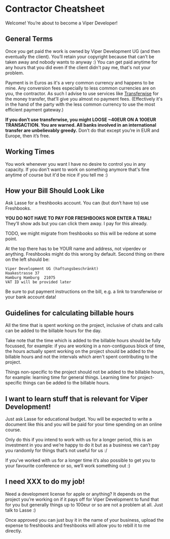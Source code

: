 # Contractor Cheatsheet

Welcome! You’re about to become a Viper Developer!

## General Terms

Once you get paid the work is owned by Viper Development UG (and then eventually the client). You’ll retain your copyright because that can’t be taken away and nobody wants to anyway :) You can get paid anytime for any hours that you did even if the client didn't pay me, that's not your problem.

Payment is in Euros as it's a very common currency and happens to be mine. Any conversion fees especially to less common currencies are on you, the contractor. As such I advise to use services like [Transferwise](https://transferwise.com) for the money transfer, that’ll give you almost no payment fees. (Effectively it's in the hand of the party with the less common currency to use the most efficient payment gateway.)

**If you don’t use transferwise, you might LOOSE ~40EUR ON A 100EUR TRANSACTION. You are warned. All banks involved in an international transfer are unbelievably greedy.** Don’t do that except you’re in EUR and Europe, then it’s free.

## Working Times

You work whenever you want I have no desire to control you in any capacity. If you don't want to work on something anymore that's fine anytime of course but it'd be nice if you tell me :)

## How your Bill Should Look Like

Ask Lasse for a freshbooks account. You can (but don’t have to) use Freshbooks.

**YOU DO NOT HAVE TO PAY FOR FRESHBOOKS NOR ENTER A TRIAL!** They’ll show ads but you can click them away. I pay for this already.

TODO, we might migrate from freshbooks so this will be redone at some point.

At the top there has to be YOUR name and address, not viperdev or anything. Freshbooks might do this wrong by default.
Second thing on there on the left should be:

```
Viper Development UG (haftungsbeschränkt)
Haakestrasse 37
Hamburg Hamburg  21075 
VAT ID will be provided later
```

Be sure to put payment instructions on the bill, e.g. a link to transferwise or your bank account data!

## Guidelines for calculating billable hours

All the time that is spent working on the project, inclusive of chats and calls can be added to the billable hours for the day.

Take note that the time which is added to the billable hours should be fully focussed, for example: if you are working in a non-contiguous block of time, the hours actually spent working on the project should be added to the billable hours and not the intervals which aren't spent contributing to the project.

Things non-specific to the project should not be added to the billable hours, for example: learning time for general things. Learning time for project-specific things can be added to the billable hours.

## I want to learn stuff that is relevant for Viper Development!

Just ask Lasse for educational budget. You will be expected to write a document like this and you will be paid for your time spending on an online course.

Only do this if you intend to work with us for a longer period, this is an investment in you and we’re happy to do it but as a business we can’t pay you randomly for things that’s not useful for us :/

If you’ve worked with us for a longer time it’s also possible to get you to your favourite conference or so, we’ll work something out :)

## I need XXX to do my job!

Need a development license for apple or anything? It depends on the project you’re working on if it pays off for Viper Development to fund that for you but generally things up to 100eur or so are not a problem at all. Just talk to Lasse :)

Once approved you can just buy it in the name of your business, upload the expense to freshbooks and freshbooks will allow you to rebill it to me directly.

